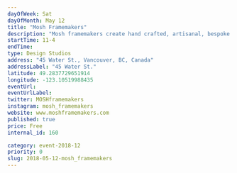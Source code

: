 ```yaml
---
dayOfWeek: Sat
dayOfMonth: May 12
title: "Mosh Framemakers"
description: "Mosh framemakers create hand crafted, artisanal, bespoke eyeglass frames in their store and factory in stylish Gastown, downtown Vancouver, BC. <br> <br> Sara Moshurchak, the Head Honcho, Design Guru and Style Wizard along with her team of certified Canadian optical elves craft one of a kind, custom eyeglasses. By hand. Right here. Sara is only one of three women in the world handcrafting frames like this.<br> <br> We will open our studio to show how we handcraft eyewear, the creation of our next collection currently in progress, and some of the other fun projects in the pipeline. Liquid refreshments will be served. We also have a whole bunch of excess acetate plastic material that we'd love to give a good home to. So bring a small bag to load up on some amazingly colourful (and free) offcuts!"
startTime: 11-4
endTime: 
type: Design Studios
address: "45 Water St., Vancouver, BC, Canada"
addressLabel: "45 Water St."
latitude: 49.2837729651914
longitude: -123.10519988435
eventUrl: 
eventUrlLabel: 
twitter: MOSHframemakers
instagram: mosh_framemakers
website: www.moshframemakers.com
published: true
price: Free
internal_id: 160

category: event-2018-12
priority: 0
slug: 2018-05-12-mosh_framemakers
---
```

